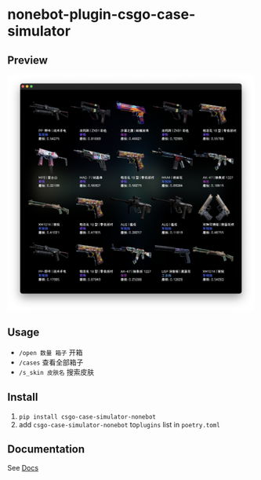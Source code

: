 # nonebot-plugin-csgo-case-simulator

## Preview
![screenshot](./screenshot/screenshot2.png)

## Usage
* `/open 数量 箱子` 开箱
* `/cases` 查看全部箱子
* `/s_skin 皮肤名` 搜索皮肤

## Install
1. `pip install csgo-case-simulator-nonebot`
2. add `csgo-case-simulator-nonebot` to`plugins` list in `poetry.toml` 

## Documentation

See [Docs](https://v2.nonebot.dev/)
